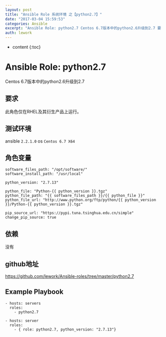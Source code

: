```yaml
---
layout: post
title: "Ansible Role 系统环境 之【python2.7】"
date: "2017-03-04 15:59:53"
categories: Ansible
excerpt: "Ansible Role: python2.7 Centos 6.7版本中的python2.6升级到2.7 要求 此角色仅在RHEL及其衍生产品..."
auth: lework
---
```

* content
{:toc}

# Ansible Role: python2.7

Centos 6.7版本中的python2.6升级到2.7

## 要求

此角色仅在RHEL及其衍生产品上运行。

## 测试环境

ansible `2.2.1.0`
os `Centos 6.7 X64`

## 角色变量
	software_files_path: "/opt/software/"
	software_install_path: "/usr/local"

	python_version: "2.7.13"

	python_file: "Python-{{ python_version }}.tgz"
	python_file_path: "{{ software_files_path }}/{{ python_file }}"
	python_file_url: "http://www.python.org/ftp/python/{{ python_version }}/Python-{{ python_version }}.tgz"

	pip_source_url: "https://pypi.tuna.tsinghua.edu.cn/simple"
	change_pip_source: true


## 依赖

没有

## github地址
https://github.com/lework/Ansible-roles/tree/master/python2.7

## Example Playbook

    - hosts: servers
      roles:
        - python2.7
		
	- hosts: server
      roles:
        - { role: python2.7, python_version: "2.7.13"}
